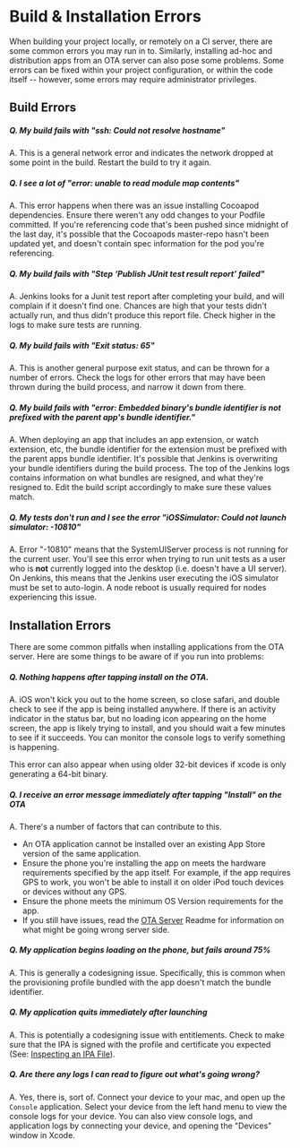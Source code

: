 # Build & Installation Errors

When building your project locally, or remotely on a CI server, there are some common errors you may run in to. Similarly, installing ad-hoc and distribution apps from an OTA server can also pose some problems. Some errors can be fixed within your project configuration, or within the code itself -- however, some errors may require administrator privileges.

## Build Errors

##### Q. My build fails with "ssh: Could not resolve hostname"
A. This is a general network error and indicates the network dropped at some point in the build. Restart the build to try it again.

##### Q. I see a lot of "error: unable to read module map contents"
A. This error happens when there was an issue installing Cocoapod dependencies. Ensure there weren't any odd changes to your Podfile committed. If you're referencing code that's been pushed since midnight of the last day, it's possible that the Cocoapods master-repo hasn't been updated yet, and doesn't contain spec information for the pod you're referencing.

##### Q. My build fails with "Step ‘Publish JUnit test result report’ failed"
A. Jenkins looks for a Junit test report after completing your build, and will complain if it doesn't find one. Chances are high that your tests didn't actually run, and thus didn't produce this report file. Check higher in the logs to make sure tests are running.

##### Q. My build fails with "Exit status: 65"
A. This is another general purpose exit status, and can be thrown for a number of errors. Check the logs for other errors that may have been thrown during the build process, and narrow it down from there.

##### Q. My build fails with "error: Embedded binary's bundle identifier is not prefixed with the parent app's bundle identifier."
A. When deploying an app that includes an app extension, or watch extension, etc, the bundle identifier for the extension must be prefixed with the parent apps bundle identifier. It's possible that Jenkins is overwriting your bundle identifiers during the build process. The top of the Jenkins logs contains information on what bundles are resigned, and what they're resigned to. Edit the build script accordingly to make sure these values match.

##### Q. My tests don't run and I see the error "iOSSimulator: Could not launch simulator: -10810"
A. Error "-10810" means that the SystemUIServer process is not running for the current user. You'll see this error when trying to run unit tests as a user who is **not** currently logged into the desktop (i.e. doesn't have a UI server). On Jenkins, this means that the Jenkins user executing the iOS simulator must be set to auto-login. A node reboot is usually required for nodes experiencing this issue.

## Installation Errors

There are some common pitfalls when installing applications from the OTA server. Here are some things to be aware of if you run into problems:

##### Q. Nothing happens after tapping install on the OTA.
A. iOS won't kick you out to the home screen, so close safari, and double check to see if the app is being installed anywhere. If there is an activity indicator in the status bar, but no loading icon appearing on the home screen, the app is likely trying to install, and you should wait a few minutes to see if it succeeds. You can monitor the console logs to verify something is happening.

This error can also appear when using older 32-bit devices if xcode is only generating a 64-bit binary.

##### Q. I receive an error message immediately after tapping "Install" on the OTA
A. There's a number of factors that can contribute to this.
- An OTA application cannot be installed over an existing App Store version of the same application.
- Ensure the phone you're installing the app on meets the hardware requirements specified by the app itself. For example, if the app requires GPS to work, you won't be able to install it on older iPod touch devices or devices without any GPS.
- Ensure the phone meets the minimum OS Version requirements for the app.
- If you still have issues, read the [OTA Server](https://github.com/IntrepidPursuits/shhherpa/Infrastructure/OTA) Readme for information on what might be going wrong server side.


##### Q. My application begins loading on the phone, but fails around 75%
A. This is generally a codesigning issue. Specifically, this is common when the provisioning profile bundled with the app doesn't match the bundle identifier.

##### Q. My application quits immediately after launching
A. This is potentially a codesigning issue with entitlements. Check to make sure that the IPA is signed with the profile and certificate you expected (See: [Inspecting an IPA File](https://github.com/IntrepidPursuits/sherpa/blob/master/ios/ios_inspecting_an_ipa_file.md)).

##### Q. Are there any logs I can read to figure out what's going wrong?
A. Yes, there is, sort of. Connect your device to your mac, and open up the `Console` application. Select your device from the left hand menu to view the console logs for your device. You can also view console logs, and application logs by connecting your device, and opening the "Devices" window in Xcode.
